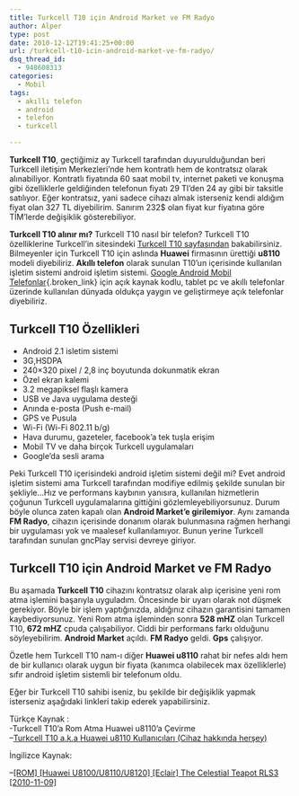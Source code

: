 ```yaml
---
title: Turkcell T10 için Android Market ve FM Radyo
author: Alper
type: post
date: 2010-12-12T19:41:25+00:00
url: /turkcell-t10-icin-android-market-ve-fm-radyo/
dsq_thread_id:
  - 948608313
categories:
  - Mobil
tags:
  - akıllı telefon
  - android
  - telefon
  - turkcell

---
```

**Turkcell T10**, geçtiğimiz ay Turkcell tarafından duyurulduğundan beri Turkcell iletişim Merkezleri&#8217;nde hem kontratlı hem de kontratsız olarak alınabiliyor. Kontratlı fiyatında 60 saat mobil tv, internet paketi ve konuşma gibi özelliklerle geldiğinden telefonun fiyatı 29 Tl&#8217;den 24 ay gibi bir taksitle satılıyor. Eğer kontratsız, yani sadece cihazı almak isterseniz kendi aldığım fiyat olan 327 TL diyebilirim. Sanırım 232$ olan fiyat kur fiyatına göre TİM&#8217;lerde değişiklik gösterebiliyor.

**Turkcell T10 alınır mı?** Turkcell T10 nasıl bir telefon? Turkcell T10 özelliklerine Turkcell&#8217;in sitesindeki <a href="http://www.turkcell.com.tr/bireysel/kampanyalar/telefoncihazkampanyalari/TurkcellT10" target="_blank">Turkcell T10 sayfasından</a> bakabilirsiniz. Bilmeyenler için Turkcell T10 için aslında **Huawei** firmasının ürettiği **u8110** modeli diyebiliriz. **Akıllı telefon** olarak sunulan T10&#8217;un içerisinde kullanılan işletim sistemi android işletim sistemi. [Google Android Mobil Telefonlar][1]{.broken_link} için açık kaynak kodlu, tablet pc ve akıllı telefonlar üzerinde kullanılan dünyada oldukça yaygın ve geliştirmeye açık telefonlar diyebiliriz.

## Turkcell T10 Özellikleri

  * Android 2.1 isletim sistemi
  * 3G,HSDPA
  * 240×320 pixel / 2,8 inç boyutunda dokunmatik ekran
  * Özel ekran kalemi
  * 3.2 megapiksel flaşlı kamera
  * USB ve Java uygulama desteği
  * Anında e-posta (Push e-mail)
  * GPS ve Pusula
  * Wi-Fi (Wi-Fi 802.11 b/g)
  * Hava durumu, gazeteler, facebook’a tek tuşla erişim
  * Mobil TV ve daha birçok Turkcell uygulamaları
  * Google’da sesli arama

Peki Turkcell T10 içerisindeki android işletim sistemi değil mi? Evet android işletim sistemi ama Turkcell tarafından modifiye edilmiş şekilde sunulan bir şekliyle&#8230;Hız ve performans kaybının yanısıra, kullanılan hizmetlerin çoğunun Turkcell uygulamalarına gittiğini gözlemleyebiliyorsunuz. Durum böyle olunca zaten kapalı olan **Android Market&#8217;e girilemiyor**. Aynı zamanda **FM Radyo**, cihazın içerisinde donanım olarak bulunmasına rağmen herhangi bir uygulaması yok ve maalesef kullanılamıyor. Bunun yerine Turkcell tarafından sunulan gncPlay servisi devreye giriyor.

## Turkcell T10 için Android Market ve FM Radyo

Bu aşamada **Turkcell T10** cihazını kontratsız olarak alıp içerisine yeni rom atma işlemini başarıyla uyguladım. Öncesinde bir uyarı olarak not düşmek gerekiyor. Böyle bir işlem yaptığınızda, aldığınız cihazın garantisini tamamen kaybediyorsunuz. Yeni Rom atma işleminden sonra **528 mHZ** olan Turkcell T10, **672 mHZ** cpuda çalışabiliyor. Ciddi bir performans farkı olduğunu söyleyebilirim. **Android Market** açıldı. **FM Radyo** geldi. **Gps** çalışıyor.

Özetle hem Turkcell T10 nam-ı diğer **Huawei u8110** rahat bir nefes aldı hem de bir kullanıcı olarak uygun bir fiyata (kanımca olabilecek max özelliklerle) sıfır android işletim sistemli bir telefonum oldu.

Eğer bir Turkcell T10 sahibi iseniz, bu şekilde bir değişiklik yapmak isterseniz aşağıdaki linkleri takip ederek yapabilirsiniz.

Türkçe Kaynak :  
-Turkcell T10&#8217;a Rom Atma Huawei u8110&#8217;a Çevirme  
&#8211;<a href="http://forum.donanimhaber.com/m_44963400/tm.htm" target="_blank">Turkcell T10 a.k.a Huawei u8110 Kullanıcıları (Cihaz hakkında herşey)</a>

İngilizce Kaynak:

&#8211;<a href="http://forum.xda-developers.com/showthread.php?p=8518133" target="_blank" class="broken_link">[ROM] [Huawei U8100/U8110/U8120] [Eclair] The Celestial Teapot RLS3 [2010-11-09]</a>

 [1]: https://www.murekkep.org/google-android-mobil-telefonlar-3715